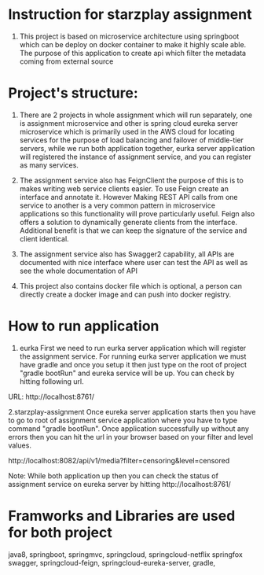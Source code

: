 # Instruction for starzplay assignment

1. This project is based on microservice architecture using springboot which can be deploy on docker container to
make it highly scale able. The purpose of this application to create api which filter the metadata coming from external
source


# Project's structure:

1. There are 2 projects in whole assignment which will run separately, one is assignment microservice and other is
spring cloud eureka server microservice which is primarily used in the AWS cloud for locating services for the purpose
of load balancing and failover of middle-tier servers, while we run  both application together, eurka server
application will registered the instance of assignment service, and you can register as many services.

2. The assignment service also has FeignClient the purpose of this is to  makes writing web service clients easier.
To use Feign create an interface and annotate it. However Making REST API calls from one service to another is a
very common pattern in microservice applications so this functionality will prove particularly useful.
Feign also offers a solution to dynamically generate clients from the interface. Additional benefit is that we can keep
the signature of the service and client identical.

3. The assignment service also has Swagger2 capability, all APIs are documented with nice interface where user
can test the API as well as see the whole documentation of API

4. This project also contains docker file which is optional, a person can directly create a docker image
and can push into docker registry.


# How to run application
1. eurka
First we need to run eurka server application which will register the
assignment service. For running eurka server application we must have
gradle and once you setup it then just type on the root of project
"gradle bootRun" and eureka service will be up. You can check by hitting
following url.

URL: http://localhost:8761/

2.starzplay-assignment
Once eureka server application starts then you have to go to root of assignment
service application where you have to type command "gradle bootRun".
Once application successfully up without any errors then you can hit the url in your browser based on your
filter and level values.

http://localhost:8082/api/v1/media?filter=censoring&level=censored

Note: While both application up then you can check the status of assignment service on
eureka server by hitting http://localhost:8761/


# Framworks and Libraries are used for both project
java8, springboot, springmvc, springcloud, springcloud-netflix springfox swagger,
springcloud-feign, springcloud-eureka-server, gradle,






